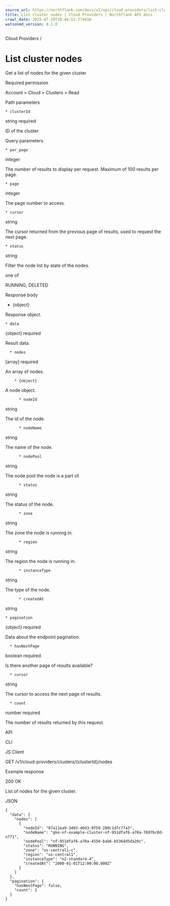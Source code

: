 ```yaml
---
source_url: https://northflank.com/docs/v1/api/cloud-providers/list-cluster-nodes
title: List cluster nodes | Cloud Providers | Northflank API docs
crawl_date: 2025-07-29T10:44:52.774916
watsonmd_version: 0.1.0
---
```


Cloud Providers / 

# List cluster nodes

Get a list of nodes for the given cluster

Required permission

Account > Cloud > Clusters > Read

Path parameters

    * clusterId

string required

ID of the cluster




Query parameters

    * per_page

integer

The number of results to display per request. Maximum of 100 results per page.

    * page

integer

The page number to access.

    * cursor

string

The cursor returned from the previous page of results, used to request the next page.

    * status

string

Filter the node list by state of the nodes.

one of

RUNNING, DELETED




Response body

  * {object}

Response object.

    * data

{object} required

Result data.

      * nodes

[array] required

An array of nodes.

        * {object}

A node object.

          * nodeId

string

The id of the node.

          * nodeName

string

The name of the node.

          * nodePool

string

The node pool the node is a part of.

          * status

string

The status of the node.

          * zone

string

The zone the node is running in.

          * region

string

The region the node is running in.

          * instanceType

string

The type of the node.

          * createdAt

string

    * pagination

{object} required

Data about the endpoint pagination.

      * hasNextPage

boolean required

Is there another page of results available?

      * cursor

string

The cursor to access the next page of results.

      * count

number required

The number of results returned by this request.




API

CLI

JS Client

GET /v1/cloud-providers/clusters/{clusterId}/nodes

Example response

200 OK

List of nodes for the given cluster.

JSON
    
    
    {
      "data": {
        "nodes": [
          {
            "nodeId": "87a11ea9-3493-40d3-9f50-280c1d7c77a3",
            "nodeName": "gke-nf-example-cluster-nf-951dfaf6-a70a-7697bc0d-n771",
            "nodePool": "nf-951dfaf6-a70a-4550-bab6-b5364d5da20c",
            "status": "RUNNING",
            "zone": "us-central1-c",
            "region": "us-central1",
            "instanceType": "n2-standard-4",
            "createdAt": "2000-01-01T12:00:00.000Z"
          }
        ]
      },
      "pagination": {
        "hasNextPage": false,
        "count": 1
      }
    }